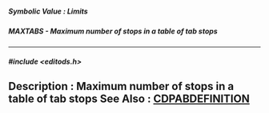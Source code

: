 ##### Symbolic Value : Limits
##### MAXTABS - Maximum number of stops in a table of tab stops
---
##### #include <editods.h>
**Description :**
Maximum number of stops in a table of tab stops
**See Also :**
[CDPABDEFINITION](D:/md_files/CDPABDEFINITION.md)
---
